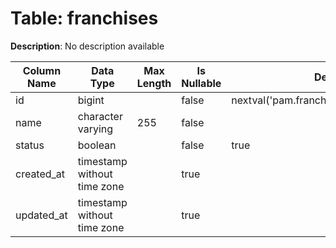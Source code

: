 # Table: franchises

**Description**: No description available

| Column Name | Data Type | Max Length | Is Nullable | Default | Primary Key | Foreign Key |
|-------------|-----------|------------|-------------|---------|-------------|-------------|
| id | bigint |  | false | nextval('pam.franchises_id_seq'::regclass) | franchises | franchises |
| name | character varying | 255 | false |  |  |  |
| status | boolean |  | false | true |  |  |
| created_at | timestamp without time zone |  | true |  |  |  |
| updated_at | timestamp without time zone |  | true |  |  |  |
